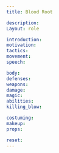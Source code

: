 ```yaml
---
title: Blood Root

description: 
Layout: role

introduction: 
motivation: 
tactics: 
movement:
speech:

body:
defenses: 
weapons: 
damage:
magic: 
abilities:
killing_blow: 

costuming: 
makeup:
props: 

reset:
---
```

